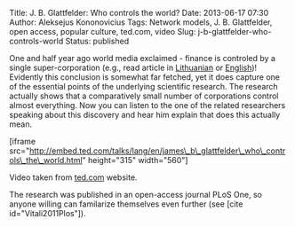 Title: J. B. Glattfelder: Who controls the world?
Date: 2013-06-17 07:30
Author: Aleksejus Kononovicius
Tags: Network models, J. B. Glattfelder, open access, popular culture, ted.com, video
Slug: j-b-glattfelder-who-controls-world
Status: published

One and half year ago world media exclaimed -
finance is controled by a single super-corporation (e.g., read article
in
[Lithuanian](http://www.15min.lt/naujiena/verslas/uzsienis/mokslininku-tyrimas-pasaulio-finansus-valdo-viena-superkorporacija-195-175783)
or
[English](http://www.forbes.com/sites/bruceupbin/2011/10/22/the-147-companies-that-control-everything/))!
Evidently this conclusion is somewhat far fetched, yet it does capture
one of the essential points of the underlying scientific research. The
research actually shows that a comparatively small number of
corporations control almost everything. Now you can listen to the one of
the related researchers speaking about this discovery and hear him
explain that does this actually mean.<!--more-->

\[iframe
src="http://embed.ted.com/talks/lang/en/james\_b\_glattfelder\_who\_controls\_the\_world.html"
height="315" width="560"\]

Video taken from
[ted.com](http://www.ted.com/talks/james_b_glattfelder_who_controls_the_world.html)
website.

The research was published in an open-access journal PLoS One, so anyone
willing can familarize themselves even further (see \[cite
id="Vitali2011Plos"\]).
